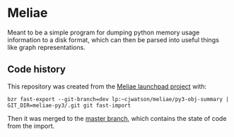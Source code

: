 # Meliae

Meant to be a simple program for dumping python memory usage information to a
disk format, which can then be parsed into useful things like graph
representations.

## Code history
This repository was created from the [Meliae launchpad project](https://launchpad.net/meliae) with:

    bzr fast-export --git-branch=dev lp:~cjwatson/meliae/py3-obj-summary | GIT_DIR=meliae-py3/.git git fast-import

Then it was merged to the [master branch](https://github.com/cgrtrifork/meliae-py3/tree/master), which contains the state of code from the import.

